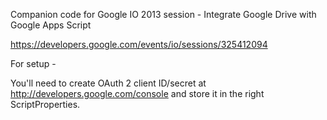 Companion code for Google IO 2013 session - Integrate Google Drive with Google Apps Script

https://developers.google.com/events/io/sessions/325412094

For setup -

You'll need to create OAuth 2 client ID/secret at http://developers.google.com/console and store it in the right ScriptProperties.
